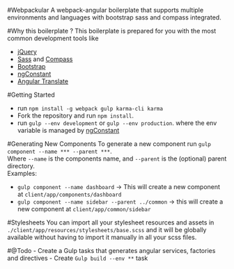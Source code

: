 #Webpackular
A webpack-angular boilerplate that supports multiple environments and languages with bootstrap sass and compass integrated.

#Why this boilerplate ?
This boilerplate is prepared for you with the most common development tools like
- [jQuery][4]
- [Sass][5] and [Compass][6]
- [Bootstrap][3]
- [ngConstant][2]
- [Angular Translate][7]

#Getting Started
  - run `npm install -g webpack gulp karma-cli karma`
  - Fork the repository and run `npm install`.
  - run `gulp --env development` or `gulp --env production`. where the env variable is managed by [ngConstant][2]

#Generating New Components
To generate a new component run `gulp component --name *** --parent ***`.
<br>
Where `--name` is the components name, and `--parent` is the (optional) parent directory.<br>
Examples:
- `gulp component --name dashboard` -> This will create a new component at `client/app/components/dashboard`
- `gulp component --name sidebar --parent ../common` -> this will create a new component at `client/app/common/sidebar`

#Stylesheets
You can import all your stylesheet resources and assets in `./client/app/resources/stylesheets/base.scss` and it will be globally available without having to import it manually in all your scss files.

#@Todo
    - Create a Gulp tasks that generates angular services, factories and directives
    - Create  `Gulp build --env **` task




[2]:http://npmjs.com/gulp-ng-constant
[3]:getbootstrap.com
[4]:https://jquery.com/
[5]:http://sass-lang.com/
[6]:http://compass-style.org/
[7]:https://github.com/angular-translate/angular-translate
